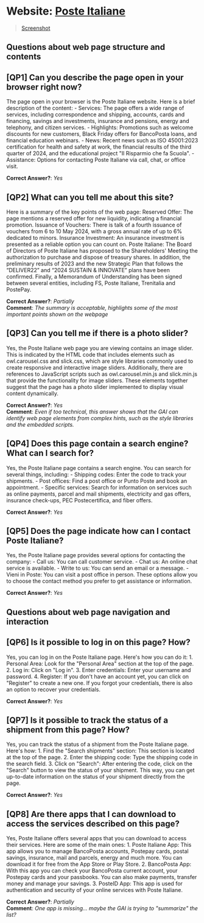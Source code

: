 
# Website: [Poste Italiane](https://www.poste.it/)

> [Screenshot](screenshots/Poste_screenshot.png)


## Questions about web page structure and contents

## [QP1] Can you describe the page open in your browser right now?

The page open in your browser is the Poste Italiane website. Here is a brief description of the content: - Services: The page offers a wide range of services, including correspondence and shipping, accounts, cards and financing, savings and investments, insurance and pensions, energy and telephony, and citizen services. - Highlights: Promotions such as welcome discounts for new customers, Black Friday offers for BancoPosta loans, and financial education webinars. - News: Recent news such as ISO 45001:2023 certification for health and safety at work, the financial results of the third quarter of 2024, and the educational project "Il Risparmio che fa Scuola". - Assistance: Options for contacting Poste Italiane via call, chat, or office visit.

**Correct Answer?**: *Yes*    

## [QP2] What can you tell me about this site?

Here is a summary of the key points of the web page: Reserved Offer: The page mentions a reserved offer for new liquidity, indicating a financial promotion. Issuance of Vouchers: There is talk of a fourth issuance of vouchers from 6 to 10 May 2024, with a gross annual rate of up to 6% dedicated to minors. Insurance Investment: An insurance investment is presented as a reliable option you can count on. Poste Italiane: The Board of Directors of Poste Italiane has proposed to the Shareholders' Meeting the authorization to purchase and dispose of treasury shares. In addition, the preliminary results of 2023 and the new Strategic Plan that follows the “DELIVER22” and “2024 SUSTAIN & INNOVATE” plans have been confirmed. Finally, a Memorandum of Understanding has been signed between several entities, including FS, Poste Italiane, Trenitalia and PostePay.

**Correct Answer?**: *Partially*    
**Comment**: *The summary is acceptable, highlights some of the most important points shown on the webpage*

## [QP3] Can you tell me if there is a photo slider?

Yes, the Poste Italiane web page you are viewing contains an image slider. This is indicated by the HTML code that includes elements such as owl.carousel.css and slick.css, which are style libraries commonly used to create responsive and interactive image sliders. Additionally, there are references to JavaScript scripts such as owl.carousel.min.js and slick.min.js that provide the functionality for image sliders. These elements together suggest that the page has a photo slider implemented to display visual content dynamically.

**Correct Answer?**: *Yes*    
**Comment**: *Even if too technical, this answer shows that the GAI can identify web page elements from complex hints, such as the style libraries and the embedded scripts.*


## [QP4] Does this page contain a search engine? What can I search for?

Yes, the Poste Italiane page contains a search engine. You can search for several things, including: - Shipping codes: Enter the code to track your shipments. - Post offices: Find a post office or Punto Poste and book an appointment. - Specific services: Search for information on services such as online payments, parcel and mail shipments, electricity and gas offers, insurance check-ups, PEC Postecertifica, and fiber offers.
 
**Correct Answer?**: *Yes*    

## [QP5] Does the page indicate how can I contact Poste Italiane?

 Yes, the Poste Italiane page provides several options for contacting the company: - Call us: You can call customer service. - Chat us: An online chat service is available. - Write to us: You can send an email or a message. - Vieni in Poste: You can visit a post office in person. These options allow you to choose the contact method you prefer to get assistance or information.
 
**Correct Answer?**: *Yes*    


## Questions about web page navigation and interaction

## [QP6] Is it possible to log in on this page? How?

Yes, you can log in on the Poste Italiane page. Here's how you can do it: 1. Personal Area: Look for the "Personal Area" section at the top of the page. 2. Log in: Click on "Log in". 3. Enter credentials: Enter your username and password. 4. Register: If you don't have an account yet, you can click on "Register" to create a new one. If you forgot your credentials, there is also an option to recover your credentials.

**Correct Answer?**: *Yes*    

## [QP7] Is it possible to track the status of a shipment from this page? How?

Yes, you can track the status of a shipment from the Poste Italiane page. Here's how: 1. Find the "Search shipments" section: This section is located at the top of the page. 2. Enter the shipping code: Type the shipping code in the search field. 3. Click on "Search": After entering the code, click on the "Search" button to view the status of your shipment. This way, you can get up-to-date information on the status of your shipment directly from the page.
 
**Correct Answer?**: *Yes*    

## [QP8] Are there apps that I can download to access the services described on this page?

Yes, Poste Italiane offers several apps that you can download to access their services. Here are some of the main ones: 1. Poste Italiane App: This app allows you to manage BancoPosta accounts, Postepay cards, postal savings, insurance, mail and parcels, energy and much more. You can download it for free from the App Store or Play Store. 2. BancoPosta App: With this app you can check your BancoPosta current account, your Postepay cards and your passbooks. You can also make payments, transfer money and manage your savings. 3. PosteID App: This app is used for authentication and security of your online services with Poste Italiane.

**Correct Answer?**: *Partially*    
**Comment**: *One app is missing… maybe the GAI is trying to "summarize" the list?*